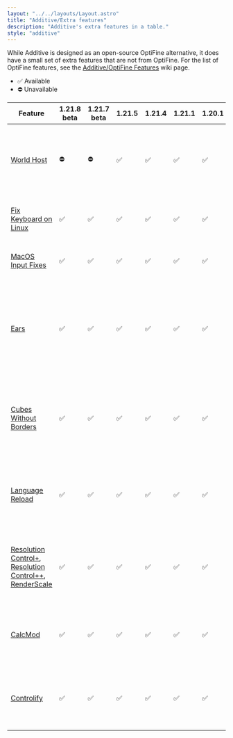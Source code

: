 ```yaml
---
layout: "../../layouts/Layout.astro"
title: "Additive/Extra features"
description: "Additive's extra features in a table."
style: "additive"
---
```


While Additive is designed as an open-source OptiFine alternative, it does have a small set of extra features that are not from OptiFine. For the list of OptiFine features, see the [Additive/OptiFine Features](/additive/optifine-features) wiki page.

- ✅ Available
- ⛔ Unavailable

| Feature                                                                                                                                                                                                     | 1.21.8 beta | 1.21.7 beta | 1.21.5 | 1.21.4 | 1.21.1 | 1.20.1 | Function                                                                                     | Notes                                                                                                                                                      |
| ----------------------------------------------------------------------------------------------------------------------------------------------------------------------------------------------------------- | ----------- | ----------- | ------ | ------ | ------ | ------ | -------------------------------------------------------------------------------------------- | ---------------------------------------------------------------------------------------------------------------------------------------------------------- |
| [World Host](https://modrinth.com/mod/world-host)                                                                                                                                                           | ⛔          | ⛔          | ✅     | ✅     | ✅     | ✅     | Allows you to publicly share a LAN server in a free, unobtrusive, and simple way.            | Relies on an external server to function. The server is [open-source](https://github.com/Gaming32/world-host-server-kotlin).                               |
| [Fix Keyboard on Linux](https://modrinth.com/mod/fix-keyboard-on-linux)                                                                                                                                     | ✅          | ✅          | ✅     | ✅     | ✅     | ✅     | Fixes some annoying keyboard-related bugs on Linux.                                          | Does not function on Windows or MacOS.                                                                                                                     |
| [MacOS Input Fixes](https://modrinth.com/mod/macos-input-fixes)                                                                                                                                             | ✅          | ✅          | ✅     | ✅     | ✅     | ✅     | Fixes many MacOS input bugs.                                                                 | Does not function on Windows or Linux.                                                                                                                     |
| [Ears](https://modrinth.com/mod/ears)                                                                                                                                                                       | ✅          | ✅          | ✅     | ✅     | ✅     | ✅     | Adds small extra skin features. Patches are very lightweight and compatible with other mods. | Does not rely on an external server - config is included as pixels in the skin file. See [Ears Skin Manipulator](https://ears.unascribed.com/manipulator). |
| [Cubes Without Borders](https://modrinth.com/mod/cubes-without-borders)                                                                                                                                     | ✅          | ✅          | ✅     | ✅     | ✅     | ✅     | Allows you to run Minecraft in a borderless window that fills the screen.                    | You can enable it by going to the video settings and changing the "Fullscreen" option.                                                                     |
| [Language Reload](https://modrinth.com/mod/loqui)                                                                                                                                                           | ✅          | ✅          | ✅     | ✅     | ✅     | ✅     | Extra features and optimizations for languages, such as fallbacks and more.                  | You can access this in the language menu of Minecraft.                                                                                                     |
| [Resolution Control+](https://modrinth.com/mod/resolution-control-plus), [Resolution Control++](https://modrinth.com/mod/resolution-control-plus-plus), [RenderScale](https://modrinth.com/mod/renderscale) | ✅          | ✅          | ✅     | ✅     | ✅     | ✅     | Lets you change the render resolution and allows you to take large screenshots.              | This is accessible through the Mod Menu.                                                                                                                   |
| [CalcMod](https://modrinth.com/mod/calcmod)                                                                                                                                                                 | ✅          | ✅          | ✅     | ✅     | ✅     | ✅     | Adds a bunch of useful calculation features as a command (`/calc`)                           | This is accessible through `/calc`.                                                                                                                        |
| [Controlify](http://modrinth.com/mod/controlify)                                                                                                                                                            | ✅          | ✅          | ✅     | ✅     | ✅     | ✅     | Adds controller support to the game in an unobtrusive way.                                   | This is accessible through the Mod Menu or control settings.                                                                                               |
